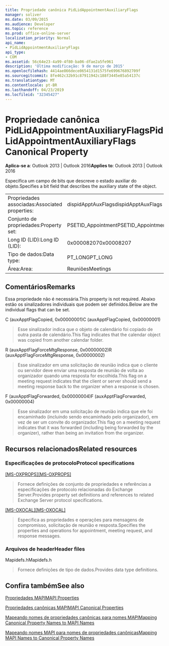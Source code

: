```yaml
---
title: Propriedade canônica PidLidAppointmentAuxiliaryFlags
manager: soliver
ms.date: 03/09/2015
ms.audience: Developer
ms.topic: reference
ms.prod: office-online-server
localization_priority: Normal
api_name:
- PidLidAppointmentAuxiliaryFlags
api_type:
- COM
ms.assetid: 56c64e23-4a99-4f80-ba06-dfae2a5fe961
description: 'Última modificação: 9 de março de 2015'
ms.openlocfilehash: 4414ae866dece0654131d1575fe699676892709f
ms.sourcegitcommit: 8fe462c32b91c87911942c188f3445e85a54137c
ms.translationtype: MT
ms.contentlocale: pt-BR
ms.lasthandoff: 04/23/2019
ms.locfileid: "32345427"
---
```

# <a name="pidlidappointmentauxiliaryflags-canonical-property"></a><span data-ttu-id="32e4f-103">Propriedade canônica PidLidAppointmentAuxiliaryFlags</span><span class="sxs-lookup"><span data-stu-id="32e4f-103">PidLidAppointmentAuxiliaryFlags Canonical Property</span></span>

  
  
<span data-ttu-id="32e4f-104">**Aplica-se a**: Outlook 2013 | Outlook 2016</span><span class="sxs-lookup"><span data-stu-id="32e4f-104">**Applies to**: Outlook 2013 | Outlook 2016</span></span> 
  
<span data-ttu-id="32e4f-105">Especifica um campo de bits que descreve o estado auxiliar do objeto.</span><span class="sxs-lookup"><span data-stu-id="32e4f-105">Specifies a bit field that describes the auxiliary state of the object.</span></span>
  
|||
|:-----|:-----|
|<span data-ttu-id="32e4f-106">Propriedades associadas:</span><span class="sxs-lookup"><span data-stu-id="32e4f-106">Associated properties:</span></span>  <br/> |<span data-ttu-id="32e4f-107">dispidApptAuxFlags</span><span class="sxs-lookup"><span data-stu-id="32e4f-107">dispidApptAuxFlags</span></span>  <br/> |
|<span data-ttu-id="32e4f-108">Conjunto de propriedades:</span><span class="sxs-lookup"><span data-stu-id="32e4f-108">Property set:</span></span>  <br/> |<span data-ttu-id="32e4f-109">PSETID_Appointment</span><span class="sxs-lookup"><span data-stu-id="32e4f-109">PSETID_Appointment</span></span>  <br/> |
|<span data-ttu-id="32e4f-110">Long ID (LID):</span><span class="sxs-lookup"><span data-stu-id="32e4f-110">Long ID (LID):</span></span>  <br/> |<span data-ttu-id="32e4f-111">0x00008207</span><span class="sxs-lookup"><span data-stu-id="32e4f-111">0x00008207</span></span>  <br/> |
|<span data-ttu-id="32e4f-112">Tipo de dados:</span><span class="sxs-lookup"><span data-stu-id="32e4f-112">Data type:</span></span>  <br/> |<span data-ttu-id="32e4f-113">PT_LONG</span><span class="sxs-lookup"><span data-stu-id="32e4f-113">PT_LONG</span></span>  <br/> |
|<span data-ttu-id="32e4f-114">Área:</span><span class="sxs-lookup"><span data-stu-id="32e4f-114">Area:</span></span>  <br/> |<span data-ttu-id="32e4f-115">Reuniões</span><span class="sxs-lookup"><span data-stu-id="32e4f-115">Meetings</span></span>  <br/> |
   
## <a name="remarks"></a><span data-ttu-id="32e4f-116">Comentários</span><span class="sxs-lookup"><span data-stu-id="32e4f-116">Remarks</span></span>

<span data-ttu-id="32e4f-117">Essa propriedade não é necessária.</span><span class="sxs-lookup"><span data-stu-id="32e4f-117">This property is not required.</span></span> <span data-ttu-id="32e4f-118">Abaixo estão os sinalizadores individuais que podem ser definidos.</span><span class="sxs-lookup"><span data-stu-id="32e4f-118">Below are the individual flags that can be set.</span></span>
  
<span data-ttu-id="32e4f-119">C (auxApptFlagCopied, 0x00000001)</span><span class="sxs-lookup"><span data-stu-id="32e4f-119">C (auxApptFlagCopied, 0x00000001)</span></span>
  
> <span data-ttu-id="32e4f-120">Esse sinalizador indica que o objeto de calendário foi copiado de outra pasta de calendário.</span><span class="sxs-lookup"><span data-stu-id="32e4f-120">This flag indicates that the calendar object was copied from another calendar folder.</span></span>
    
<span data-ttu-id="32e4f-121">R (auxApptFlagForceMtgResponse, 0x00000002)</span><span class="sxs-lookup"><span data-stu-id="32e4f-121">R (auxApptFlagForceMtgResponse, 0x00000002)</span></span>
  
> <span data-ttu-id="32e4f-122">Esse sinalizador em uma solicitação de reunião indica que o cliente ou servidor deve enviar uma resposta de reunião de volta ao organizador quando uma resposta for escolhida.</span><span class="sxs-lookup"><span data-stu-id="32e4f-122">This flag on a meeting request indicates that the client or server should send a meeting response back to the organizer when a response is chosen.</span></span>
    
<span data-ttu-id="32e4f-123">F (auxApptFlagForwarded, 0x00000004)</span><span class="sxs-lookup"><span data-stu-id="32e4f-123">F (auxApptFlagForwarded, 0x00000004)</span></span>
  
> <span data-ttu-id="32e4f-124">Esse sinalizador em uma solicitação de reunião indica que ele foi encaminhado (incluindo sendo encaminhado pelo organizador), em vez de ser um convite do organizador.</span><span class="sxs-lookup"><span data-stu-id="32e4f-124">This flag on a meeting request indicates that it was forwarded (including being forwarded by the organizer), rather than being an invitation from the organizer.</span></span>
    
## <a name="related-resources"></a><span data-ttu-id="32e4f-125">Recursos relacionados</span><span class="sxs-lookup"><span data-stu-id="32e4f-125">Related resources</span></span>

### <a name="protocol-specifications"></a><span data-ttu-id="32e4f-126">Especificações de protocolo</span><span class="sxs-lookup"><span data-stu-id="32e4f-126">Protocol specifications</span></span>

<span data-ttu-id="32e4f-127">[[MS-OXPROPS]](https://msdn.microsoft.com/library/f6ab1613-aefe-447d-a49c-18217230b148%28Office.15%29.aspx)</span><span class="sxs-lookup"><span data-stu-id="32e4f-127">[[MS-OXPROPS]](https://msdn.microsoft.com/library/f6ab1613-aefe-447d-a49c-18217230b148%28Office.15%29.aspx)</span></span>
  
> <span data-ttu-id="32e4f-128">Fornece definições de conjunto de propriedades e referências a especificações de protocolo relacionadas do Exchange Server.</span><span class="sxs-lookup"><span data-stu-id="32e4f-128">Provides property set definitions and references to related Exchange Server protocol specifications.</span></span>
    
<span data-ttu-id="32e4f-129">[[MS-OXOCAL]](https://msdn.microsoft.com/library/09861fde-c8e4-4028-9346-e7c214cfdba1%28Office.15%29.aspx)</span><span class="sxs-lookup"><span data-stu-id="32e4f-129">[[MS-OXOCAL]](https://msdn.microsoft.com/library/09861fde-c8e4-4028-9346-e7c214cfdba1%28Office.15%29.aspx)</span></span>
  
> <span data-ttu-id="32e4f-130">Especifica as propriedades e operações para mensagens de compromisso, solicitação de reunião e resposta.</span><span class="sxs-lookup"><span data-stu-id="32e4f-130">Specifies the properties and operations for appointment, meeting request, and response messages.</span></span>
    
### <a name="header-files"></a><span data-ttu-id="32e4f-131">Arquivos de header</span><span class="sxs-lookup"><span data-stu-id="32e4f-131">Header files</span></span>

<span data-ttu-id="32e4f-132">Mapidefs.h</span><span class="sxs-lookup"><span data-stu-id="32e4f-132">Mapidefs.h</span></span>
  
> <span data-ttu-id="32e4f-133">Fornece definições de tipo de dados.</span><span class="sxs-lookup"><span data-stu-id="32e4f-133">Provides data type definitions.</span></span>
    
## <a name="see-also"></a><span data-ttu-id="32e4f-134">Confira também</span><span class="sxs-lookup"><span data-stu-id="32e4f-134">See also</span></span>



[<span data-ttu-id="32e4f-135">Propriedades MAPI</span><span class="sxs-lookup"><span data-stu-id="32e4f-135">MAPI Properties</span></span>](mapi-properties.md)
  
[<span data-ttu-id="32e4f-136">Propriedades canônicas MAPI</span><span class="sxs-lookup"><span data-stu-id="32e4f-136">MAPI Canonical Properties</span></span>](mapi-canonical-properties.md)
  
[<span data-ttu-id="32e4f-137">Mapeando nomes de propriedades canônicas para nomes MAPI</span><span class="sxs-lookup"><span data-stu-id="32e4f-137">Mapping Canonical Property Names to MAPI Names</span></span>](mapping-canonical-property-names-to-mapi-names.md)
  
[<span data-ttu-id="32e4f-138">Mapeando nomes MAPI para nomes de propriedades canônicas</span><span class="sxs-lookup"><span data-stu-id="32e4f-138">Mapping MAPI Names to Canonical Property Names</span></span>](mapping-mapi-names-to-canonical-property-names.md)

